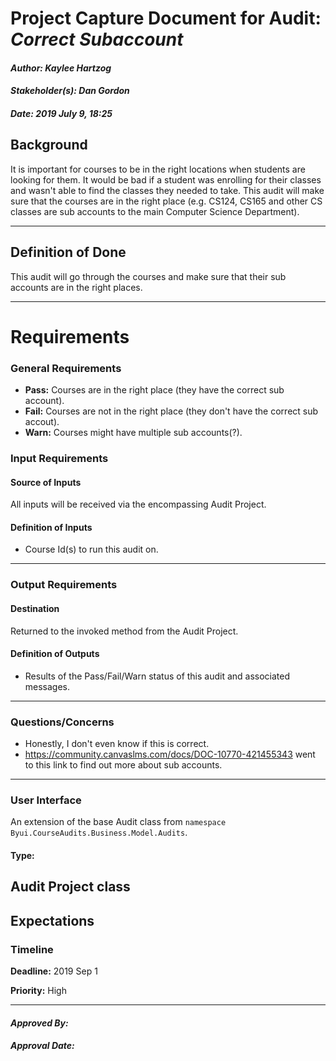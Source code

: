 # Project Capture Document for Audit: _Correct Subaccount_ 
#### *Author: Kaylee Hartzog*
#### *Stakeholder(s): Dan Gordon*
#### *Date: 2019 July 9, 18:25*
## Background
It is important for courses to be in the right locations when students are looking for them. It would be bad if a student was enrolling for their classes and wasn't able to find the classes they needed to take. This audit will make sure that the courses are in the right place (e.g. CS124, CS165 and other CS classes are sub accounts to the main Computer Science Department).

-----
## Definition of Done
This audit will go through the courses and make sure that their sub accounts are in the right places.

-----
# Requirements
### General Requirements
- **Pass:** Courses are in the right place (they have the correct sub account).
- **Fail:** Courses are not in the right place (they don't have the correct sub accout).
- **Warn:** Courses might have multiple sub accounts(?).
### Input Requirements
#### Source of Inputs
All inputs will be received via the encompassing Audit Project.
#### Definition of Inputs
<!-- TBD: do not fill out just yet -->
- Course Id(s) to run this audit on.
---
### Output Requirements
#### Destination
Returned to the invoked method from the Audit Project.
#### Definition of Outputs
<!-- TBD: do not fill out just yet -->
- Results of the Pass/Fail/Warn status of this audit and associated messages.
---
### Questions/Concerns
- Honestly, I don't even know if this is correct. 
- https://community.canvaslms.com/docs/DOC-10770-421455343 went to this link to find out more about sub accounts.
---
### User Interface
An extension of the base Audit class from `namespace Byui.CourseAudits.Business.Model.Audits`.
#### Type:
Audit Project class
-----
## Expectations
### Timeline
**Deadline:** 2019 Sep 1

**Priority:** High


-----
#### *Approved By:* 
#### *Approval Date:*